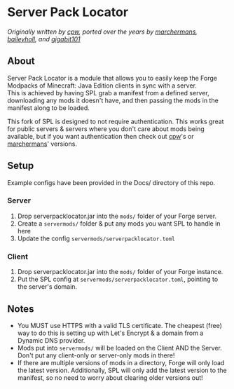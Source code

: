 # Server Pack Locator

*Originally written by [cpw](https://github.com/cpw/serverpacklocator), ported over the years by [marchermans](https://github.com/marchermans/serverpacklocator), [baileyholl](https://github.com/baileyholl/serverpacklocator), and [gigabit101](https://github.com/gigabit101/serverpacklocator/)*

## About

Server Pack Locator is a module that allows you to easily keep the Forge Modpacks of Minecraft: Java Edition clients in sync with a server.  
This is achieved by having SPL grab a manifest from a defined server, downloading any mods it doesn't have, and then passing the mods in the manifest along to be loaded.  
  
This fork of SPL is designed to not require authentication. This works great for public servers & servers where you don't care about mods being available, but if you want authentication then check out [cpw](https://github.com/cpw/serverpacklocator)'s or [marchermans](https://github.com/marchermans/serverpacklocator)' versions.

## Setup

Example configs have been provided in the Docs/ directory of this repo.

### Server

1. Drop serverpacklocator.jar into the `mods/` folder of your Forge server.
2. Create a `servermods/` folder & put any mods you want SPL to handle in here  
3. Update the config `servermods/serverpacklocator.toml`

### Client

1. Drop serverpacklocator.jar into the `mods/` folder of your Forge instance.
2. Put the SPL config at `servermods/serverpacklocator.toml`, pointing to the server's domain.

## Notes

- You MUST use HTTPS with a valid TLS certificate. The cheapest (free) way to do this is setting up with Let's Encrypt & a domain from a Dynamic DNS provider.
- Mods put into `servermods/` will be loaded on the Client AND the Server. Don't put any client-only or server-only mods in there!
- If there are multiple versions of mods in a directory, Forge will only load the latest version. Additionally, SPL will only add the latest version to the manifest, so no need to worry about clearing older versions out!
